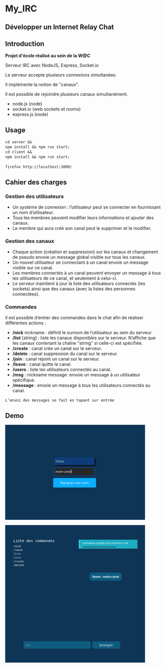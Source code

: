 # My_IRC

## Développer un Internet Relay Chat

## Introduction

**Projet d'école réalisé au sein de la W@C**

Serveur IRC avec NodeJS, Express, Socket.io

Le serveur accepte plusieurs connexions simultanées.

Il implémente la notion de "canaux".

Il est possible de rejoindre plusieurs canaux simultanément.

- node.js (node)
- socket.io (web sockets et rooms)
- express.js (node)

## Usage

```shell
cd server &&
npm install && npm run start;
cd client &&
npm install && npm run start;

firefox http://localhost:3000/
```

## Cahier des charges

### Gestion des utilisateurs

- Un système de connexion : l’utilisateur peut se connecter en fournissant un nom d’utilisateur.
- Tous les membres peuvent modifier leurs informations et ajouter des canaux.
- Le membre qui aura créé son canal peut le supprimer et le modifier.

### Gestion des canaux

- Chaque action (création et suppression) sur les canaux et changement de pseudo envoie un message global visible sur tous les canaux.
- Un nouvel utilisateur se connectant à un canal envoie un message visible sur ce canal.
- Les membres connectés à un canal peuvent envoyer un message à tous les utilisateurs de ce canal, et seulement à celui-ci.
- Le serveur maintient à jour la liste des utilisateurs connectés (les sockets) ainsi que des canaux (avec la listes des personnes connectées).

### Commandes

Il est possible d’entrer des commandes dans le chat afin de réaliser différentes actions :

- **/nick** nickname : définit le surnom de l’utilisateur au sein du serveur.
- **/list** [string] : liste les canaux disponibles sur le serveur. N’affiche que les canaux contenant la chaîne "string" si celle-ci est spécifiée.
- **/create** : canal crée un canal sur le serveur.
- **/delete** : canal suppression du canal sur le serveur.
- **/join** : canal rejoint un canal sur le serveur.
- **/leave** : canal quitte le canal.
- **/users** : liste les utilisateurs connectés au canal.
- **/msg** : nickname message: envoie un message à un utilisateur spécifique.
- **/message** : envoie un message à tous les utilisateurs connectés au canal.

```
L’envoi des messages se fait en tapant sur entrée
```

## Demo

<img src="login.png"
alt="login"
style="width: 450px;"
/>

<img src="room.png"
alt="room"
style="width: 450px;" 
/>
